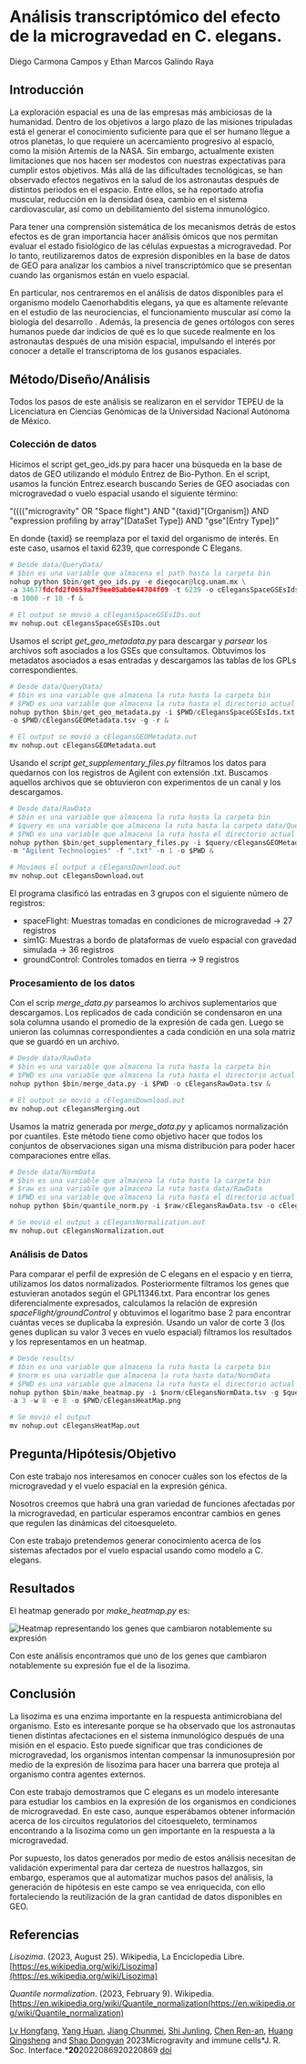 # Análisis transcriptómico del efecto de la microgravedad en C. elegans.

Diego Carmona Campos y Ethan Marcos Galindo Raya

## Introducción

La exploración espacial es una de las empresas más ambiciosas de la humanidad. Dentro de los objetivos a largo plazo de las misiones tripuladas está el generar el conocimiento suficiente para que el ser humano llegue a otros planetas, lo que requiere un acercamiento progresivo al espacio, como la misión Artemis de la NASA. Sin embargo, actualmente existen limitaciones que nos hacen ser modestos con nuestras expectativas para cumplir estos objetivos. Más allá de las dificultades tecnológicas, se han observado efectos negativos en la salud de los astronautas después de distintos periodos en el espacio. Entre ellos, se ha reportado atrofia muscular, reducción en la densidad ósea, cambio en el sistema cardiovascular, así como un debilitamiento del sistema inmunológico.

Para tener una comprensión sistemática de los mecanismos detrás de estos efectos es de gran importancia hacer análisis ómicos que nos permitan evaluar el estado fisiológico de las células expuestas a microgravedad. Por lo tanto, reutilizaremos datos de expresión disponibles en la base de datos de GEO para analizar los cambios a nivel transcriptómico que se presentan cuando las organismos están en vuelo espacial.

En particular, nos centraremos en el análisis de datos disponibles para el organismo modelo Caenorhabditis elegans, ya que es altamente relevante en el estudio de las neurociencias, el funcionamiento muscular así como la biología del desarrollo . Además, la presencia de genes ortólogos con seres humanos puede dar indicios de qué es lo que sucede realmente en los astronautas después de una misión espacial, impulsando el interés por conocer a detalle el transcriptoma de los gusanos espaciales.

## Método/Diseño/Análisis

Todos los pasos de este análisis se realizaron en el servidor TEPEU de la Licenciatura en Ciencias Genómicas de la Universidad Nacional Autónoma de México.

### Colección de datos

Hicimos el script get_geo_ids.py para hacer una búsqueda en la base de datos de GEO utilizando el módulo Entrez de Bio-Python. En el script, usamos la función Entrez.esearch buscando Series de GEO asociadas con microgravedad o vuelo espacial usando el siguiente término:

“(((("microgravity" OR "Space flight") AND "{taxid}"[Organism]) AND "expression profiling by array"[DataSet Type]) AND "gse"[Entry Type])”

En donde {taxid} se reemplaza por el taxid del organismo de interés. En este caso, usamos el taxid 6239, que corresponde C Elegans.

```python
# Desde data/QueryData/
# $bin es una variable que almacena el path hasta la carpeta bin
nohup python $bin/get_geo_ids.py -e diegocar@lcg.unam.mx \
-a 34677fdcfd2f0659a7f9ee05ab6e44704f09 -t 6239 -o cElegansSpaceGSEsIds.tsv \
-m 1000 -r 10 -f &

# El output se movió a cElegansSpaceGSEsIDs.out
mv nohup.out cElegansSpaceGSEsIDs.out
```

Usamos el script *get_geo_metadata.py* para descargar y *parsear* los archivos soft asociados a los GSEs que consultamos. Obtuvimos los metadatos asociados a esas entradas y descargamos las tablas de los GPLs correspondientes.

```python
# Desde data/QueryData/
# $bin es una variable que almacena la ruta hasta la carpeta bin
# $PWD es una variable que almacena la ruta hasta el directorio actual
nohup python $bin/get_geo_metadata.py -i $PWD/cElegansSpaceGSEsIds.txt \
-o $PWD/cElegansGEOMetadata.tsv -g -r &

# El output se movió a cElegansGEOMetadata.out
mv nohup.out cElegansGEOMetadata.out
```

Usando el *script get_supplementary_files.py* filtramos los datos para quedarnos con los registros de Agilent con extensión .txt. Buscamos aquellos archivos que se obtuvieron con experimentos de un canal y los descargamos.

```python
# Desde data/RawData
# $bin es una variable que almacena la ruta hasta la carpeta bin
# $query es una variable que almacena la ruta hasta la carpeta data/QueryData
# $PWD es una variable que almacena la ruta hasta el directorio actual
nohup python $bin/get_supplementary_files.py -i $query/cElegansGEOMetadata.tsv \
-m "Agilent Technologies" -f ".txt" -n 1 -o $PWD &

# Movimos el output a cElegansDownload.out
mv nohup.out cElegansDownload.out
```

El programa clasificó las entradas en 3 grupos con el siguiente número de registros:

- spaceFlight: Muestras tomadas en condiciones de microgravedad → 27 registros
- sim1G: Muestras a bordo de plataformas de vuelo espacial con gravedad simulada → 36 registros
- groundControl: Controles tomados en tierra → 9 registros

### Procesamiento de los datos

Con el scrip *merge_data.py* parseamos lo archivos suplementarios que descargamos. Los replicados de cada condición se condensaron en una sola columna usando el promedio de la expresión de cada gen. Luego se unieron las columnas correspondientes a cada condición en una sola matriz que se guardó en un archivo.

```python
# Desde data/RawData
# $bin es una variable que almacena la ruta hasta la carpeta bin
# $PWD es una variable que almacena la ruta hasta el directorio actual
nohup python $bin/merge_data.py -i $PWD -o cElegansRawData.tsv &

# El output se movió a cElegansDownload.out
mv nohup.out cElegansMerging.out
```

Usamos la matriz generada por *merge_data.py* y aplicamos normalización por cuantiles. Este método tiene como objetivo hacer que todos los conjuntos de observaciones sigan una misma distribución para poder hacer comparaciones entre ellas.

```python
# Desde data/NormData
# $bin es una variable que almacena la ruta hasta la carpeta bin
# $raw es una variable que almacena la ruta hasta data/RawData
# $PWD es una variable que almacena la ruta hasta el directorio actual
nohup python $bin/quantile_norm.py -i $raw/cElegansRawData.tsv -o cElegansNormData.tsv &

# Se movió el output a cElegansNormalization.out
mv nohup.out cElegansNormalization.out
```

### Análisis de Datos

Para comparar el perfil de expresión de C elegans en el espacio y en tierra, utilizamos los datos normalizados. Posteriormente filtramos los genes que estuvieran anotados según el GPL11346.txt. Para encontrar los genes diferencialmente expresados, calculamos la relación de expresión *spaceFlight/groundControl* y obtuvimos el logaritmo base 2 para encontrar cuántas veces se duplicaba la expresión. Usando un valor de corte 3 (los genes duplican su valor 3 veces en vuelo espacial) filtramos los resultados y los representamos en un heatmap.  

```python
# Desde results/
# $bin es una variable que almacena la ruta hasta la carpeta bin
# $norm es una variable que almacena la ruta hasta data/NormData
# $PWD es una variable que almacena la ruta hasta el directorio actual
nohup python $bin/make_heatmap.py -i $norm/cElegansNormData.tsv -g $query/GPL11346.txt \
-a 3 -w 8 -e 8 -o $PWD/cElegansHeatMap.png

# Se movió el output
mv nohup.out cElegansHeatMap.out
```

## Pregunta/Hipótesis/Objetivo

Con este trabajo nos interesamos en conocer cuáles son los efectos de la microgravedad y el vuelo espacial en la expresión génica. 

Nosotros creemos que habrá una gran variedad de funciones afectadas por la microgravedad, en particular esperamos encontrar cambios en genes que regulen las dinámicas del citoesqueleto.

Con este trabajo pretendemos generar conocimiento acerca de los sistemas afectados por el vuelo espacial usando como modelo a C. elegans.

## Resultados

El heatmap generado por *make_heatmap.py* es:

![Heatmap representando los genes que cambiaron notablemente su expresión](results/cElegansHeatMap.png)

Con este análisis encontramos que uno de los genes que cambiaron notablemente su expresión fue el de la lisozima. 

## Conclusión

La lisozima es una enzima importante en la respuesta antimicrobiana del organismo. Esto es interesante porque se ha observado que los astronautas tienen distintas afectaciones en el sistema inmunológico después de una misión en el espacio. Esto puede significar que tras condiciones de microgravedad, los organismos intentan compensar la inmunosupresión por medio de la expresión de lisozima para hacer una barrera que proteja al organismo contra agentes externos.

Con este trabajo demostramos que C elegans es un modelo interesante para estudiar los cambios en la expresión de los organismos en condiciones de microgravedad. En este caso, aunque esperábamos obtener información acerca de los circuitos regulatorios del citoesqueleto, terminamos encontrando a la lisozima como un gen importante en la respuesta a la microgravedad.

Por supuesto, los datos generados por medio de estos análisis necesitan de validación experimental para dar certeza de nuestros hallazgos, sin embargo, esperamos que al automatizar muchos pasos del análisis, la generación de hipótesis en este campo se vea enriquecida, con ello fortaleciendo la reutilización de la gran cantidad de datos disponibles en GEO.

## Referencias

*Lisozima*. (2023, August 25). Wikipedia, La Enciclopedia Libre.[https://es.wikipedia.org/wiki/Lisozima](https://es.wikipedia.org/wiki/Lisozima)

*Quantile normalization*. (2023, February 9). Wikipedia.[https://en.wikipedia.org/wiki/Quantile_normalization(https://en.wikipedia.org/wiki/Quantile_normalization)

[Lv Hongfang](https://royalsocietypublishing.org/author/Lv%2C+Hongfang), [Yang Huan](https://royalsocietypublishing.org/author/Yang%2C+Huan), [Jiang Chunmei](https://royalsocietypublishing.org/author/Jiang%2C+Chunmei), [Shi Junling](https://royalsocietypublishing.org/author/Shi%2C+Junling), [Chen Ren-an](https://royalsocietypublishing.org/author/Chen%2C+Ren-an), [Huang Qingsheng](https://royalsocietypublishing.org/author/Huang%2C+Qingsheng) and [Shao Dongyan](https://royalsocietypublishing.org/author/Shao%2C+Dongyan) 2023Microgravity and immune cells*J. R. Soc. Interface.***20**2022086920220869 [doi]([https://doi.org/10.1098/rsif.2022.0869](https://doi.org/10.1098/rsif.2022.0869))
